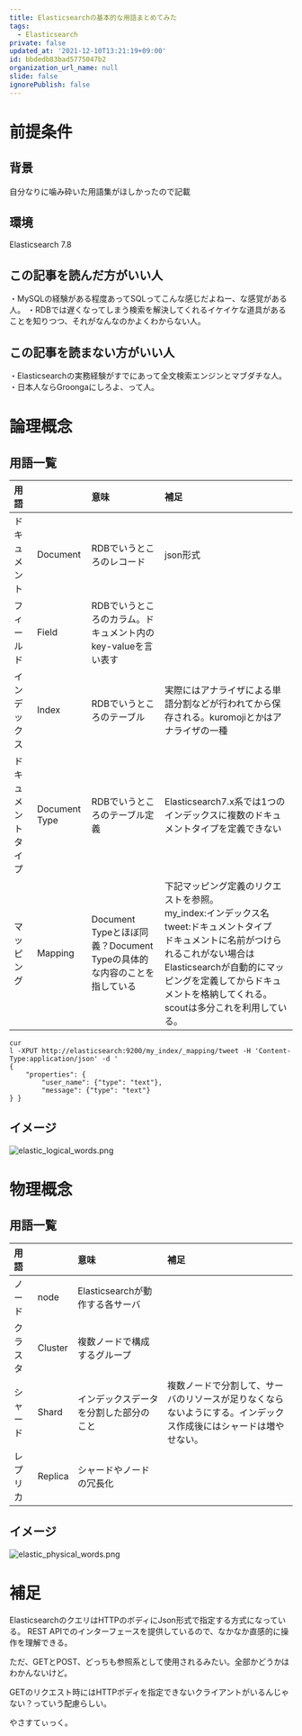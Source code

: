 ```yaml
---
title: Elasticsearchの基本的な用語まとめてみた
tags:
  - Elasticsearch
private: false
updated_at: '2021-12-10T13:21:19+09:00'
id: bbdedb83bad5775047b2
organization_url_name: null
slide: false
ignorePublish: false
---
```

# 前提条件
## 背景
自分なりに噛み砕いた用語集がほしかったので記載

## 環境

Elasticsearch 7.8

## この記事を読んだ方がいい人
・MySQLの経験がある程度あってSQLってこんな感じだよねー、な感覚がある人。
・RDBでは遅くなってしまう検索を解決してくれるイケイケな道具があることを知りつつ、それがなんなのかよくわからない人。

## この記事を読まない方がいい人
・Elasticsearchの実務経験がすでにあって全文検索エンジンとマブダチな人。
・日本人ならGroongaにしろよ、って人。

# 論理概念

## 用語一覧
| **用語**           |               | **意味**                                                     | **補足**                                                     |
| :----------------- | :------------ | :----------------------------------------------------------- | :----------------------------------------------------------- |
| ドキュメント       | Document      | RDBでいうところのレコード                                    | json形式                                                     |
| フィールド         | Field         | RDBでいうところのカラム。ドキュメント内のkey-valueを言い表す |                                                              |
| インデックス       | Index         | RDBでいうところのテーブル                                    | 実際にはアナライザによる単語分割などが行われてから保存される。kuromojiとかはアナライザの一種 |
| ドキュメントタイプ | Document Type | RDBでいうところのテーブル定義                                | Elasticsearch7.x系では1つのインデックスに複数のドキュメントタイプを定義できない |
| マッピング         | Mapping       | Document Typeとほぼ同義？Document Typeの具体的な内容のことを指している | 下記マッピング定義のリクエストを参照。<br>my_index:インデックス名<br>tweet:ドキュメントタイプ　　　ドキュメントに名前がつけられるこれがない場合はElasticsearchが自動的にマッピングを定義してからドキュメントを格納してくれる。scoutは多分これを利用している。 |

```
cur
l -XPUT http://elasticsearch:9200/my_index/_mapping/tweet -H 'Content-Type:application/json' -d '
{
    "properties": {
        "user_name": {"type": "text"},
        "message": {"type": "text"}
} }
```

## イメージ
![elastic_logical_words.png](https://qiita-image-store.s3.ap-northeast-1.amazonaws.com/0/2373655/6627e026-d807-3f92-1882-f79c792c5cfa.png)


# 物理概念
## 用語一覧

| **用語** |         | **意味**                               | **補足**                                                     |
| :------- | :------ | :------------------------------------- | :----------------------------------------------------------- |
| ノード   | node    | Elasticsearchが動作する各サーバ        |                                                              |
| クラスタ | Cluster | 複数ノードで構成するグループ           |                                                              |
| シャード | Shard   | インデックスデータを分割した部分のこと | 複数ノードで分割して、サーバのリソースが足りなくならないようにする。インデックス作成後にはシャードは増やせない。 |
| レプリカ | Replica | シャードやノードの冗長化               |                                                              |

## イメージ
![elastic_physical_words.png](https://qiita-image-store.s3.ap-northeast-1.amazonaws.com/0/2373655/3d6500ad-acc6-8afb-5b70-2d259de04deb.png)

# 補足
ElasticsearchのクエリはHTTPのボディにJson形式で指定する方式になっている。
REST APIでのインターフェースを提供しているので、なかなか直感的に操作を理解できる。

ただ、GETとPOST、どっちも参照系として使用されるみたい。全部かどうかはわかんないけど。

GETのリクエスト時にはHTTPボディを指定できないクライアントがいるんじゃない？っていう配慮らしい。

やさすてぃっく。
